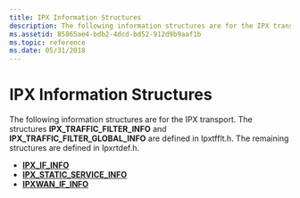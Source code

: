 ```yaml
---
title: IPX Information Structures
description: The following information structures are for the IPX transport. The structures IPX\_TRAFFIC\_FILTER\_INFO and IPX\_TRAFFIC\_FILTER\_GLOBAL\_INFO are defined in Ipxtfflt.h. The remaining structures are defined in Ipxrtdef.h.
ms.assetid: 85865ae4-bdb2-4dcd-bd52-912d9b9aaf1b
ms.topic: reference
ms.date: 05/31/2018
---
```


# IPX Information Structures

The following information structures are for the IPX transport. The structures **IPX\_TRAFFIC\_FILTER\_INFO** and **IPX\_TRAFFIC\_FILTER\_GLOBAL\_INFO** are defined in Ipxtfflt.h. The remaining structures are defined in Ipxrtdef.h.

-   [**IPX\_IF\_INFO**](/windows/desktop/api/Ipxrtdef/ns-ipxrtdef-ipx_if_info)
-   [**IPX\_STATIC\_SERVICE\_INFO**](/previous-versions/windows/desktop/legacy/aa374456(v=vs.85))
-   [**IPXWAN\_IF\_INFO**](/windows/desktop/api/Ipxrtdef/ns-ipxrtdef-ipxwan_if_info)

 

 

